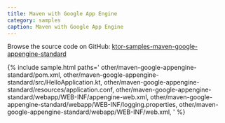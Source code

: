 ```yaml
---
title: Maven with Google App Engine
category: samples
caption: Maven with Google App Engine
---
```


Browse the source code on GitHub: [ktor-samples-maven-google-appengine-standard](https://github.com/ktorio/ktor-samples/tree/master/generic/samples/maven-google-appengine-standard)

{% include sample.html paths='
    other/maven-google-appengine-standard/pom.xml,
    other/maven-google-appengine-standard/src/HelloApplication.kt,
    other/maven-google-appengine-standard/resources/application.conf,
    other/maven-google-appengine-standard/webapp/WEB-INF/appengine-web.xml,
    other/maven-google-appengine-standard/webapp/WEB-INF/logging.properties,
    other/maven-google-appengine-standard/webapp/WEB-INF/web.xml,
' %}

